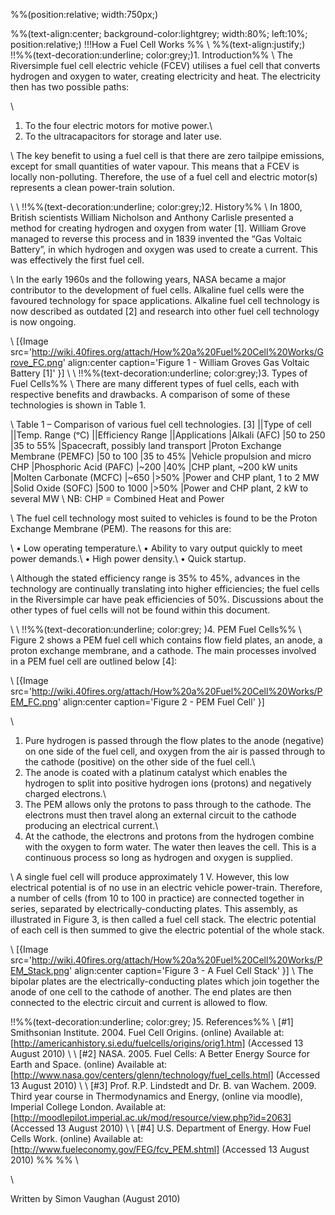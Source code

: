 %%(position:relative; width:750px;)

%%(text-align:center; background-color:lightgrey; width:80%; left:10%; position:relative;)
!!!How a Fuel Cell Works
%%
\\
%%(text-align:justify;)
!!%%(text-decoration:underline; color:grey;)1. Introduction%%
\\
The Riversimple fuel cell electric vehicle (FCEV) utilises a fuel cell that converts hydrogen and oxygen to water, creating electricity and heat. The electricity then has two possible paths: 

\\
1.	To the four electric motors for motive power.\\
2.	To the ultracapacitors for storage and later use.

\\
The key benefit to using a fuel cell is that there are zero tailpipe emissions, except for small quantities of water vapour. This means that a FCEV is locally non-polluting. Therefore, the use of a fuel cell and electric motor(s) represents a clean power-train solution.

\\
\\
!!%%(text-decoration:underline; color:grey;)2. History%%
\\
In 1800, British scientists William Nicholson and Anthony Carlisle presented a method for creating hydrogen and oxygen from water [1]. William Grove managed to reverse this process and in 1839 invented the “Gas Voltaic Battery”, in which hydrogen and oxygen was used to create a current. This was effectively the first fuel cell.

\\
In the early 1960s and the following years, NASA became a major contributor to the development of fuel cells. Alkaline fuel cells were the favoured technology for space applications. Alkaline fuel cell technology is now described as outdated [2] and research into other fuel cell technology is now ongoing.

\\
[{Image src='http://wiki.40fires.org/attach/How%20a%20Fuel%20Cell%20Works/Grove_FC.png' align:center caption='Figure 1 - William Groves Gas Voltaic Battery [1]' }]
\\
\\
!!%%(text-decoration:underline; color:grey;)3. Types of Fuel Cells%%
\\
There are many different types of fuel cells, each with respective benefits and drawbacks. A comparison of some of these technologies is shown in Table 1.

\\
Table 1 – Comparison of various fuel cell technologies. [3]
||Type of cell ||Temp. Range (ᵒC) ||Efficiency Range ||Applications
|Alkali (AFC) |50 to 250 |35 to 55% |Spacecraft, possibly land transport
|Proton Exchange Membrane (PEMFC) |50 to 100 |35 to 45% |Vehicle propulsion and micro CHP
|Phosphoric Acid (PAFC) |~200 |40% |CHP plant, ~200 kW units
|Molten Carbonate (MCFC) |~650 |>50% |Power and CHP plant, 1 to 2 MW
|Solid Oxide (SOFC) |500 to 1000 |>50% |Power and CHP plant, 2 kW to several MW
\\
NB: CHP = Combined Heat and Power

\\
The fuel cell technology most suited to vehicles is found to be the Proton Exchange Membrane (PEM). The reasons for this are:

\\
•	Low operating temperature.\\
•	Ability to vary output quickly to meet power demands.\\
•	High power density.\\
•	Quick startup.

\\
Although the stated efficiency range is 35% to 45%, advances in the technology are continually translating into higher efficiencies; the fuel cells in the Riversimple car have peak efficiencies of 50%. Discussions about the other types of fuel cells will not be found within this document.

\\
\\
!!%%(text-decoration:underline; color:grey; )4. PEM Fuel Cells%%
\\
Figure 2 shows a PEM fuel cell which contains flow field plates, an anode, a proton exchange membrane, and a cathode. The main processes involved in a PEM fuel cell are outlined below [4]:

\\
[{Image src='http://wiki.40fires.org/attach/How%20a%20Fuel%20Cell%20Works/PEM_FC.png' align:center caption='Figure 2 - PEM Fuel Cell' }]

\\
1.	Pure hydrogen is passed through the flow plates to the anode (negative) on one side of the fuel cell, and oxygen from the air is passed through to the cathode (positive) on the other side of the fuel cell.\\
2.	The anode is coated with a platinum catalyst which enables the hydrogen to split into positive hydrogen ions (protons) and negatively charged electrons.\\
3.	The PEM allows only the protons to pass through to the cathode. The electrons must then travel along an external circuit to the cathode producing an electrical current.\\
4.	At the cathode, the electrons and protons from the hydrogen combine with the oxygen to form water. The water then leaves the cell. This is a continuous process so long as hydrogen and oxygen is supplied.

\\
A single fuel cell will produce approximately 1 V. However, this low electrical potential is of no use in an electric vehicle power-train. Therefore, a number of cells (from 10 to 100 in practice) are connected together in series, separated by electrically-conducting plates. This assembly, as illustrated in Figure 3, is then called a fuel cell stack. The electric potential of each cell is then summed to give the electric potential of the whole stack.

\\
[{Image src='http://wiki.40fires.org/attach/How%20a%20Fuel%20Cell%20Works/PEM_Stack.png' align:center caption='Figure 3 - A Fuel Cell Stack' }]
\\
The bipolar plates are the electrically-conducting plates which join together the anode of one cell to the cathode of another. The end plates are then connected to the electric circuit and current is allowed to flow.

!!%%(text-decoration:underline; color:grey; )5. References%%
\\
[#1]	Smithsonian Institute. 2004. Fuel Cell Origins. (online) Available at: [http://americanhistory.si.edu/fuelcells/origins/orig1.htm] (Accessed 13 August 2010)
\\
\\
[#2]	NASA. 2005. Fuel Cells: A Better Energy Source for Earth and Space. (online) Available at: [http://www.nasa.gov/centers/glenn/technology/fuel_cells.html] (Accessed 13 August 2010)
\\
\\
[#3]	Prof. R.P. Lindstedt and Dr. B. van Wachem. 2009. Third year course in Thermodynamics and Energy, (online via moodle), Imperial College London. Available at: [http://moodlepilot.imperial.ac.uk/mod/resource/view.php?id=2063] (Accessed 13 August 2010)
\\
\\
[#4]	U.S. Department of Energy. How Fuel Cells Work. (online) Available at: [http://www.fueleconomy.gov/FEG/fcv_PEM.shtml] (Accessed 13 August 2010)
%%
%%
\\

\\

Written by Simon Vaughan (August 2010)
